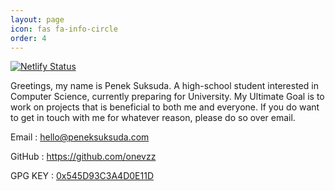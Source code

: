 ```yaml
---
layout: page
icon: fas fa-info-circle
order: 4
---
```


[![Netlify Status](https://api.netlify.com/api/v1/badges/e396e867-ef2c-44c6-8424-a3a39fba5d17/deploy-status)](https://app.netlify.com/sites/onevzz/deploys)

Greetings, my name is Penek Suksuda.
A high-school student interested in Computer Science, currently preparing for University.
My Ultimate Goal is to work on projects that is beneficial to both me and everyone.
If you do want to get in touch with me for whatever reason, please do so over email.

Email : <hello@peneksuksuda.com>

GitHub : <https://github.com/onevzz>

GPG KEY : [0x545D93C3A4D0E11D](https://raw.githubusercontent.com/onevzz/onevzz/main/onevzz.asc)
